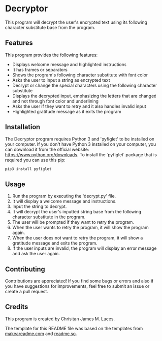 # Decryptor
This program will decrypt the user's encrypted text using its following character substitute base from the program.

## Features
This program provides the following features:
- Displays welcome message and highlighted instructions
- It has frames or separators
- Shows the program's following character substitute with font color
- Asks the user to input a string as encrypted text
- Decrypt or change the special characters using the following character substitute
- Displays the decrypted input, emphasizing the letters that are changed and not through font color and underlining
- Asks the user if they want to retry and it also handles invalid input
- Highlighted gratitude message as it exits the program

## Installation
The Decryptor program requires Python 3 and 'pyfiglet' to be installed on your computer. If you don't have Python 3 installed on your computer, you can download it from the official website: https://www.python.org/downloads. To install the 'pyfiglet' package that is required you can use this pip:

```bash
pip3 install pyfiglet
```

## Usage
1. Run the program by executing the 'decrypt.py' file.
2. It will display a welcome message and instructions.
3. Input the string to decrypt.
4. It will decrypt the user's inputted string base from the following character substitute in the program.
5. The user will be prompted if they want to retry the program.
6. When the user wants to retry the program, it will show the program again.
7. When the user does not want to retry the program, it will show a gratitude message and exits the program.
8. If the user inputs are invalid, the program will display an error message and ask the user again.

## Contributing 
Contributions are appreciated! If you find some bugs or errors and also if you have suggestions for improvements, feel free to submit an issue or create a pull request.

## Credits
This program is created by Chrisitan James M. Luces.

The template for this README file was based on the templates from [makeareadme.com](https://www.makeareadme.com/) and [readme.so](https://readme.so/editor).
